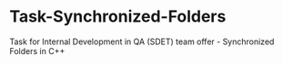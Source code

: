 # Task-Synchronized-Folders
Task for Internal Development in QA (SDET) team offer - Synchronized Folders in C++
